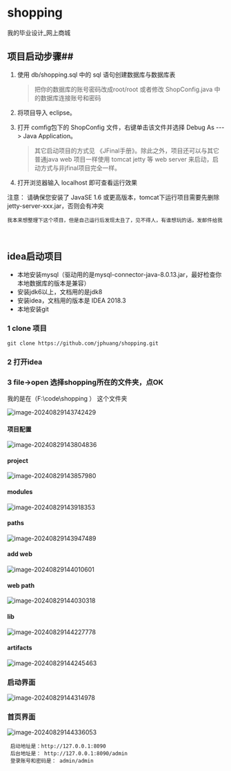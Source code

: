 shopping
========

我的毕业设计_网上商城

## 项目启动步骤##

1. 使用 db/shopping.sql 中的 sql 语句创建数据库与数据库表
    > 把你的数据库的账号密码改成root/root 或者修改 ShopConfig.java 中的数据库连接账号和密码
2. 将项目导入 eclipse。

3. 打开 comfig包下的 ShopConfig 文件，右键单击该文件并选择 Debug As ---> Java Application。
   >其它启动项目的方式见 《JFinal手册》。除此之外，项目还可以与其它普通java web 项目一样使用 tomcat
   jetty 等 web server 来启动，启动方式与非jfinal项目完全一样。

4. 打开浏览器输入  localhost 即可查看运行效果

注意： 请确保您安装了 JavaSE 1.6 或更高版本，tomcat下运行项目需要先删除 jetty-server-xxx.jar，否则会有冲突

	我本来想整理下这个项目，但是自己运行后发现太丑了，见不得人，有谁想玩的话，发邮件给我


​	
## idea启动项目
- 本地安装mysql（驱动用的是mysql-connector-java-8.0.13.jar，最好检查你本地数据库的版本是兼容）
- 安装jdk6以上，文档用的是jdk8
- 安装idea，文档用的版本是 IDEA 2018.3
- 本地安装git

### 1 clone 项目
    git clone https://github.com/jphuang/shopping.git

### 2 打开idea


### 3 file->open 选择shopping所在的文件夹，点OK
我的是在（F:\code\shopping ） 这个文件夹

  ![image-20240829143742429](https://raw.githubusercontent.com/jphuang/blog/master/img/image-20240829143742429.png)
#### 项目配置
![image-20240829143804836](https://raw.githubusercontent.com/jphuang/blog/master/img/image-20240829143804836.png)
   #### project   
   ![image-20240829143857980](https://raw.githubusercontent.com/jphuang/blog/master/img/image-20240829143857980.png)
   #### modules
 ![image-20240829143918353](https://raw.githubusercontent.com/jphuang/blog/master/img/image-20240829143918353.png)
   #### paths
  ![image-20240829143947489](https://raw.githubusercontent.com/jphuang/blog/master/img/image-20240829143947489.png)
   #### add web
![image-20240829144010601](https://raw.githubusercontent.com/jphuang/blog/master/img/image-20240829144010601.png)
  #### web path
 ![image-20240829144030318](https://raw.githubusercontent.com/jphuang/blog/master/img/image-20240829144030318.png)
   #### lib
 ![image-20240829144227778](https://raw.githubusercontent.com/jphuang/blog/master/img/image-20240829144227778.png)
   #### artifacts
   ![image-20240829144245463](https://raw.githubusercontent.com/jphuang/blog/master/img/image-20240829144245463.png)
### 启动界面
   ![image-20240829144314978](https://raw.githubusercontent.com/jphuang/blog/master/img/image-20240829144314978.png)
### 首页界面
   ![image-20240829144336053](https://raw.githubusercontent.com/jphuang/blog/master/img/image-20240829144336053.png)
    
    
     启动地址是：http://127.0.0.1:8090  
     后台地址是： http://127.0.0.1:8090/admin    
     登录账号和密码是： admin/admin

